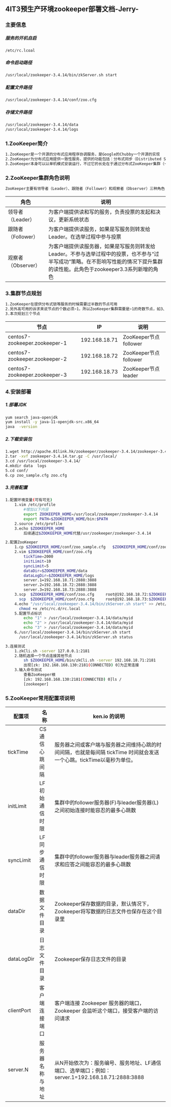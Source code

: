 ## 4IT3预生产环境zookeeper部署文档-Jerry-

### 主要信息

##### 服务的开机自启

```SH
/etc/rc.lcoal
```

##### 命令启动路径

```sh
/usr/local/zookeeper-3.4.14/bin/zkServer.sh start
```

##### 配置文件路径

```sh
/usr/local/zookeeper-3.4.14/conf/zoo.cfg
```

##### 存储文件路径

```sh
/usr/local/zookeeper-3.4.14/data
/usr/local/zookeeper-3.4.14/logs
```

### 1.ZooKeeper简介

```sh
1.ZooKeeper是一个开源的分布式应用程序协调服务，是Google的Chubby一个开源的实现
2.ZooKeeper为分布式应用提供一致性服务，提供的功能包括：分布式同步（Distributed Synchronization）、命名服务（Naming Service）、集群维护（Group Maintenance）、分布式锁（Distributed Lock）等，简化分布式应用协调及其管理的难度，提供高性能的分布式服务
3.ZooKeeper本身可以以单机模式安装运行，不过它的长处在于通过分布式ZooKeeper集群（一个Leader，多个Follower），基于一定的策略来保证ZooKeeper集群的稳定性和可用性，从而实现分布式应用的可靠性
```

### 2.ZooKeeper集群角色说明

```sh
ZooKeeper主要有领导者（Leader）、跟随者（Follower）和观察者（Observer）三种角色
```

| 角色               | 说明                                                         |
| ------------------ | ------------------------------------------------------------ |
| 领导者（Leader）   | 为客户端提供读和写的服务，负责投票的发起和决议，更新系统状态 |
| 跟随者（Follower） | 为客户端提供读服务，如果是写服务则转发给Leader。在选举过程中参与投票 |
| 观察者（Observer） | 为客户端提供读服务器，如果是写服务则转发给Leader。不参与选举过程中的投票，也不参与“过半写成功”策略。在不影响写性能的情况下提升集群的读性能。此角色于zookeeper3.3系列新增的角色 |

### 3.集群节点规划

```sh
1.ZooKeeper在提供分布式锁等服务的时候需要过半数的节点可用
2.另外高可用的诉求来说节点的个数必须>1，所以ZooKeeper集群需要是>1的奇数节点，如3、5、7等
3.本次规划三个节点
```

| 节点                          | IP            | 说明                  |
| ----------------------------- | ------------- | --------------------- |
| centos7-zookeeper.zookeeper-1 | 192.168.18.71 | ZooKeeper节点follower |
| centos7-zookeeper.zookeeper-2 | 192.168.18.72 | ZooKeeper节点follower |
| centos7-zookeeper.zookeeper-3 | 192.168.18.73 | ZooKeeper节点leader   |

### 4.安装部署

##### 1.部署JDK

```sh
yum search java-openjdk
yum install -y java-11-openjdk-src.x86_64
java  -version
```

##### 2.下载安装包

```sh
1.wget http://apache.01link.hk/zookeeper/zookeeper-3.4.14/zookeeper-3.4.14.tar.gz
2.tar -xvf zookeeper-3.4.14.tar.gz -C /usr/local/
3.cd /usr/local/zookeeper-3.4.14/
4.mkdir data  logs
5.cd conf/
6.cp zoo_sample.cfg zoo.cfg
```

##### 3.完善配置

```sh
1.配置环境变量(可有可无)
	1.vim /etc/profile
		#增加以下内容
		export ZOOKEEPER_HOME=/usr/local/zookeeper/zookeeper-3.4.14
		export PATH=$ZOOKEEPER_HOME/bin:$PATH
	2.source /etc/profile
	3.echo $ZOOKEEPER_HOME
		后续通过$ZOOKEEPER_HOME代替/usr/zookeeper/zookeeper-3.4.14 
```

```sh
2.配置ZooKeeper
	1.cp $ZOOKEEPER_HOME/conf/zoo_sample.cfg   $ZOOKEEPER_HOME/conf/zoo.cfg
	2.vim $ZOOKEEPER_HOME/conf/zoo.cfg
		tickTime=2000
		initLimit=10
		syncLimit=5	
		dataDir=$ZOOKEEPER_HOME/data
		dataLogDir=$ZOOKEEPER_HOME/logs		
		server.1=192.168.18.71:2888:3888
		server.2=192.168.18.72:2888:3888
		server.3=192.168.18.73:2888:3888
	3.scp  $ZOOKEEPER_HOME/conf/zoo.cfg		root@192.168.18.72:$ZOOKEEPER_HOME/conf/
	  scp  $ZOOKEEPER_HOME/conf/zoo.cfg		root@192.168.18.73:$ZOOKEEPER_HOME/conf/
	4.echo "/usr/local/zookeeper-3.4.14/bin/zkServer.sh start" >> /etc/rc.local
	  chmod +x /etc/rc.d/rc.local
	5.配置节点标识
		echo "1" > /usr/local/zookeeper-3.4.14/data/myid
		echo "2" > /usr/local/zookeeper-3.4.14/data/myid
		echo "3" > /usr/local/zookeeper-3.4.14/data/myid
	6./usr/local/zookeeper-3.4.14/bin/zkServer.sh start
	  /usr/local/zookeeper-3.4.14/bin/zkServer.sh status
```

```sh
3.连接测试
	1.zkCli.sh -server 127.0.0.1:2181
	2.随机选择一个节点连接其他节点
		sh $ZOOKEEPER_HOME/bin/zkCli.sh -server 192.168.18.71:2181
		出现[zk: 192.168.168.130:2181(CONNECTED) 0]为正常连接
	3.输入命令测试
		查看ZooKeeper根
		[zk: 192.168.168.130:2181(CONNECTED) 0]ls /
		[zookeeper]
```

### 5.ZooKeeper常用配置项说明

| 配置项     | 名称             | ken.io 的说明                                                |
| ---------- | ---------------- | ------------------------------------------------------------ |
| tickTime   | CS通信心跳间隔   | 服务器之间或客户端与服务器之间维持心跳的时间间隔，也就是每间隔 tickTime 时间就会发送一个心跳。tickTime以毫秒为单位。 |
| initLimit  | LF初始通信时限   | 集群中的follower服务器(F)与leader服务器(L)之间初始连接时能容忍的最多心跳数 |
| syncLimit  | LF同步通信时限   | 集群中的follower服务器与leader服务器之间请求和应答之间能容忍的最多心跳数 |
| dataDir    | 数据文件目录     | Zookeeper保存数据的目录，默认情况下，Zookeeper将写数据的日志文件也保存在这个目录里 |
| dataLogDir | 日志文件目录     | Zookeeper保存日志文件的目录                                  |
| clientPort | 客户端连接端口   | 客户端连接 Zookeeper 服务器的端口，Zookeeper 会监听这个端口，接受客户端的访问请求 |
| server.N   | 服务器名称与地址 | 从N开始依次为：服务编号、服务地址、LF通信端口、选举端口；例如：server.1=192.168.18.71:2888:3888 |













































